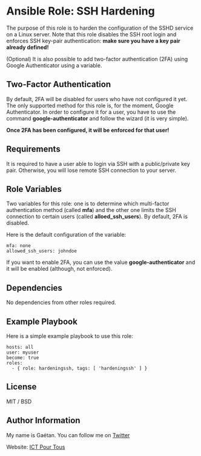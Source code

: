 Ansible Role: SSH Hardening
=========

The purpose of this role is to harden the configuration of the SSHD service on a Linux server.
Note that this role disables the SSH root login and enforces SSH key-pair authentication: **make sure you have a key pair already defined!**

(Optional) It is also possible to add two-factor authentication (2FA) using Google Authenticator using a variable.


Two-Factor Authentication
-------------------------

By default, 2FA will be disabled for users who have not configured it yet. The only supported method for this role is, for the moment, Google Authenticator. In order to configure it for a user, you have to use the command **google-authenticator** and follow the wizard (it is very simple).

**Once 2FA has been configured, it will be enforced for that user!**


Requirements
------------

It is required to have a user able to login via SSH with a public/private key pair. Otherwise, you will lose remote SSH connection to your server.


Role Variables
--------------

Two variables for this role: one is to determine which multi-factor authentication method (called **mfa**) and the other one limits the SSH connection to certain users (called **alloed_ssh_users**). By default, 2FA is disabled.

Here is the default configuration of the variable:

```
mfa: none
allowed_ssh_users: johndoe
```

If you want to enable 2FA, you can use the value **google-authenticator** and it will be enabled (although, not enforced).


Dependencies
------------

No dependencies from other roles required.


Example Playbook
----------------

Here is a simple example playbook to use this role:

```
hosts: all
user: myuser
become: true
roles:
  - { role: hardeningssh, tags: [ 'hardeningssh' ] }
```

License
-------

MIT / BSD


Author Information
------------------

My name is Gaétan. You can follow me on [Twitter](https://twitter.com/gaetanict)

Website: [ICT Pour Tous](https://www.ictpourtous.com)
